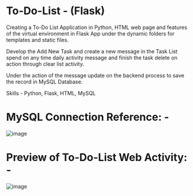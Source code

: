 # To-Do-List - (Flask)

Creating a To-Do List Application in Python, HTML web page and features of the virtual environment in Flask App under the dynamic folders for templates and static files.

Develop the Add New Task and create a new message in the Task List spend on any time daily activity message and finish the task delete on action through clear list activity.

Under the action of the message update on the backend process to save the record in MySQL Database.

Skills - Python,  Flask,  HTML,  MySQL

# MySQL Connection Reference: -

![image](https://github.com/jayakrishna1204/To-Do-List/assets/160568830/11a72f78-91b7-4fae-86c7-400d0344a34f)

# Preview of To-Do-List Web Activity: -

![image](https://github.com/jayakrishna1204/To-Do-List/assets/160568830/37a186a1-c330-4d36-8415-209f450ced06)
